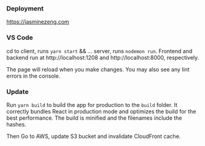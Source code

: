 ### Deployment

https://jasminezeng.com

### VS Code
cd to client, runs `yarn start` && ... server, runs `nodemon run`.
Frontend and backend run at http://localhost:1208 and http://localhost:8000, respectively.

The page will reload when you make changes.
You may also see any lint errors in the console.

### Update

Run `yarn build` to build the app for production to the `build` folder.
It correctly bundles React in production mode and optimizes the build for the best performance.
The build is minified and the filenames include the hashes.

Then Go to AWS, update S3 bucket and invalidate CloudFront cache.
